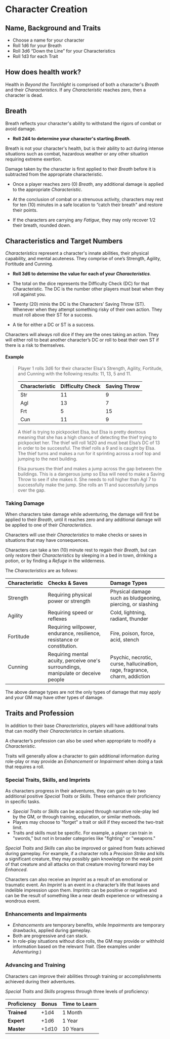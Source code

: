 # Character Creation
## Name, Background and Traits
- Choose a name for your character
- Roll 1d6 for your Breath
- Roll 3d6 “Down the Line” for your Characteristics
- Roll 1d3 for each Trait

## How does health work?
Health in *Beyond the Torchlight* is comprised of both a character's *Breath* and their *Characteristics*. If any *Characteristic* reaches zero, then a character is dead.

## Breath
Breath reflects your character's ability to withstand the rigors of combat or avoid damage.

- **Roll 2d4 to determine your character's starting *Breath.***

Breath is not your character's health, but is their ability to act during intense situations such as combat, hazardous weather or any other situation requiring extreme exertion. 

Damage taken by the character is first applied to their *Breath* before it is subtracted from the appropriate characteristic. 

- Once a player reaches zero (0) *Breath*, any additional damage is applied to the appropriate *Characteristic*. 

- At the conclusion of combat or a strenuous activity, characters may rest for ten (10) minutes in a safe location to “catch their breath" and restore their points. 

- If the characters are carrying any *Fatigue*, they may only recover 1/2 their breath, rounded down.

## Characteristics and Target Numbers
*Characteristics* represent a character's innate abilities, their physical capability, and mental acuteness. They comprise of one’s Strength, Agility, Fortitude and Cunning. 

- **Roll 3d6 to determine the value for each of your *Characteristics***.  

- The total on the dice represents the Difficulty Check (DC) for that Characteristic. The DC is the number other players must beat when they roll against you. 

- Twenty (20) minis the DC is the Characters’ Saving Throw (ST). Whenever when they attempt something risky of their own action. They must roll above their ST for a success. 

- A tie for either a DC or ST is a success.

Characters will always roll dice if they are the ones taking an action. They will either roll to beat another character’s DC or roll to beat their own ST if there is a risk to themselves. 

#### Example
> Player 1 rolls 3d6 for their character Elsa's Strength, Agility, Fortitude, and Cunning with the following results: 11, 13, 5 and 11. 
> 
> | Characteristic | Difficulty Check | Saving Throw | 
> |:--|:--| :--|
> | Str | 11 | 9 |
> | Agl | 13 | 7 |
> | Frt | 5 | 15 |
> | Cun | 11 | 9 |
> 
> A thief is trying to pickpocket Elsa, but Elsa is pretty dextrous meaning that she has a high chance of detecting the thief trying to pickpocket her. The thief will roll 1d20 and must beat Elsa’s DC of 13 in order to be successful. The thief rolls a 9 and is caught by Elsa. The thief turns and makes a run for it sprinting across a roof top and jumping to the next building. 
> 
> Elsa pursues the thief and makes a jump across the gap between the buildings. This is a dangerous jump so Elsa will need to make a Saving Throw to see if she makes it. She needs to roll higher than Agl 7 to successfully make the jump. She rolls an 11 and successfully jumps over the gap. 

### Taking Damage
When characters take damage while adventuring, the damage will first be applied to their *Breath*, until it reaches zero and any additional damage will be applied to one of their *Characteristics*.

Characters will use their *Characteristics* to make checks or saves in situations that may have consequences. 

Characters can take a ten (10) minute rest to regain their *Breath*, but can only restore their *Characteristics* by sleeping in a bed in town, drinking a potion, or by finding a *Refuge* in the wilderness.

The *Characteristics* are as follows:

| Characteristic | Checks & Saves  | Damage Types  |
|:--|:--| :--|
| Strength | Requiring physical power or strength |Physical damage such as bludgeoning, piercing, or slashing |
| Agility | Requiring speed or reflexes | Cold, lightning, radiant, thunder |
| Fortitude | Requiring willpower, endurance, resilience, resistance or constitution. | Fire, poison, force, acid, stench|
| Cunning | Requiring mental acuity, perceive one's surroundings, manipulate or deceive people | Psychic, necrotic, curse, hallucination, rage, fragrance, charm, addiction |

The above damage types are not the only types of damage that may apply and your GM may have other types of damage. 

## Traits and Profession
In addition to their base *Characteristics*, players will have additional traits that can modify their *Characteristics* in certain situations. 

A character’s profession can also be used when appropriate to modify a *Characteristic*.

Traits will generally allow a character to gain additional information during role-play or may provide an *Enhancement* or *Impairment* when doing a task that requires a roll.  

### Special Traits, Skills, and Imprints  
As characters progress in their adventures, they can gain up to two additional positive *Special Traits* or *Skills*. These enhance their proficiency in specific tasks.  

- *Special Traits* or *Skills* can be acquired through narrative role-play led by the GM, or through training, education, or similar methods.  
- Players may choose to "forget" a trait or skill if they exceed the two-trait limit.  
- Traits and skills must be specific. For example, a player can train in "swords," but not in broader categories like "fighting" or "weapons."  

*Special Traits* and *Skills* can also be improved or gained from feats achieved during gameplay. For example, if a character rolls a *Precision Strike* and kills a significant creature, they may possibly gain knowledge on the weak point of that creature and all attacks on that creature moving forward may be *Enhanced*.

Characters can also receive an *Imprint* as a result of an emotional or traumatic event. An *Imprint* is an event in a character’s life that leaves and indelible impression upon them. *Imprints* can be positive or negative and can be the result of something like a near death experience or witnessing a wondrous event. 

### Enhancements and Impairments  
- *Enhancements* are temporary benefits, while *Impairments* are temporary drawbacks, applied during gameplay.  
- Both are progressive and can stack.  
- In role-play situations without dice rolls, the GM may provide or withhold information based on the relevant *Trait*. (See examples under *Adventuring*.)  

### Advancing and Training  
Characters can improve their abilities through training or accomplishments achieved during their adventures.  

*Special Traits* and *Skills* progress through three levels of proficiency:  

| Proficiency  | Bonus | Time to Learn |  
|--------------|-------|---------------|  
| **Trained**  | +1d4  | 1 Month       |  
| **Expert**   | +1d6  | 1 Year        |  
| **Master**   | +1d10 | 10 Years      |  
